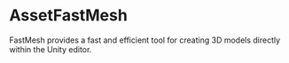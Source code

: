 # AssetFastMesh
FastMesh provides a fast and efficient tool for creating 3D models directly within the Unity editor.
